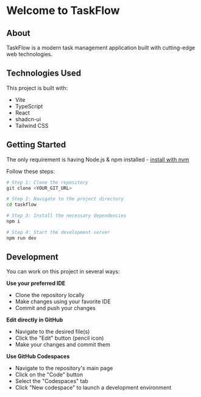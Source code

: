 # Welcome to TaskFlow

## About

TaskFlow is a modern task management application built with cutting-edge web technologies.

## Technologies Used

This project is built with:

- Vite
- TypeScript
- React
- shadcn-ui
- Tailwind CSS

## Getting Started

The only requirement is having Node.js & npm installed - [install with nvm](https://github.com/nvm-sh/nvm#installing-and-updating)

Follow these steps:

```sh
# Step 1: Clone the repository
git clone <YOUR_GIT_URL>

# Step 2: Navigate to the project directory
cd taskflow

# Step 3: Install the necessary dependencies
npm i

# Step 4: Start the development server
npm run dev
```

## Development

You can work on this project in several ways:

**Use your preferred IDE**
- Clone the repository locally
- Make changes using your favorite IDE
- Commit and push your changes

**Edit directly in GitHub**
- Navigate to the desired file(s)
- Click the "Edit" button (pencil icon)
- Make your changes and commit them

**Use GitHub Codespaces**
- Navigate to the repository's main page
- Click on the "Code" button
- Select the "Codespaces" tab
- Click "New codespace" to launch a development environment
